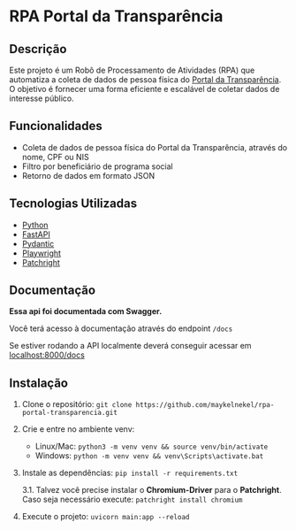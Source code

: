 # RPA Portal da Transparência

## Descrição

Este projeto é um Robô de Processamento de Atividades (RPA) que automatiza a coleta de dados de pessoa física do [Portal da Transparência](https://portaldatransparencia.gov.br/pessoa/visao-geral). O objetivo é fornecer uma forma eficiente e escalável de coletar dados de interesse público.

## Funcionalidades

- Coleta de dados de pessoa física do Portal da Transparência, através do nome, CPF ou NIS
- Filtro por beneficiário de programa social
- Retorno de dados em formato JSON

## Tecnologias Utilizadas

- [Python](https://www.python.org/)
- [FastAPI](https://fastapi.tiangolo.com/)
- [Pydantic](https://pydantic.dev/)
- [Playwright](https://playwright.dev/)
- [Patchright](https://pypi.org/project/patchright/)

## Documentação

**Essa api foi documentada com Swagger.**

Você terá acesso à documentação através do endpoint `/docs`

Se estiver rodando a API localmente deverá conseguir acessar em [localhost:8000/docs](localhost:8000/docs)

## Instalação

1. Clone o repositório: `git clone https://github.com/maykelnekel/rpa-portal-transparencia.git`

2. Crie e entre no ambiente venv:

   - Linux/Mac: `python3 -m venv venv && source venv/bin/activate`
   - Windows: `python -m venv venv && venv\Scripts\activate.bat`

3. Instale as dependências: `pip install -r requirements.txt`

   3.1. Talvez você precise instalar o **Chromium-Driver** para o **Patchright**. Caso seja necessário execute: `patchright install chromium`

4. Execute o projeto: `uvicorn main:app --reload`
